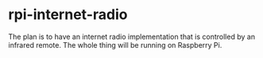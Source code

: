 # rpi-internet-radio

The plan is to have an internet radio implementation that is controlled by an infrared remote.
The whole thing will be running on Raspberry Pi.